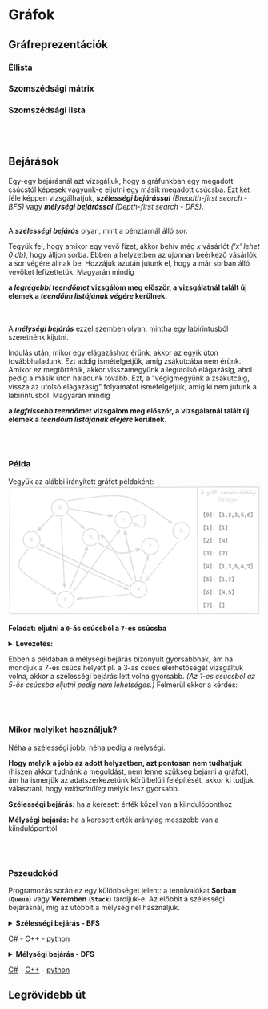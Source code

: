 # Gráfok

## Gráfreprezentációk
### Éllista
### Szomszédsági mátrix
### Szomszédsági lista



<br><br>
## Bejárások
Egy-egy bejárásnál azt vizsgáljuk, hogy a gráfunkban egy megadott csúcstól képesek vagyunk-e eljutni egy másik megadott csúcsba. Ezt két féle képpen vizsgálhatjuk, ***szélességi bejárással** (Breadth-first search - BFS)* vagy ***mélységi bejárással** (Depth-first search - DFS)*.
<br><br>

A ***szélességi bejárás*** olyan, mint a pénztárnál álló sor.

Tegyük fel, hogy amikor egy vevő fizet, akkor behív még *x* vásárlót *('x' lehet 0 db)*, hogy álljon sorba. Ebben a helyzetben az újonnan beérkező vásárlók a sor végére állnak be. Hozzájuk azután jutunk el, hogy a már sorban álló vevőket lefizettetük. Magyarán mindig

**a *legrégebbi teendőmet* vizsgálom meg először, a vizsgálatnál talált új elemek a *teendőim listájának végére* kerülnek.**
<br><br><br>


A ***mélységi bejárás*** ezzel szemben olyan, mintha egy labirintusból szeretnénk kijutni.

Indulás után, mikor egy elágazáshoz érünk, akkor az egyik úton továbbhaladunk. Ezt addig ismételgetjük, amíg zsákutcába nem érünk. Amikor ez megtörténik, akkor visszamegyünk a legutolsó elágazásig, ahol pedig a másik úton haladunk tovább. Ezt, a "végigmegyünk a zsákutcáig, vissza az utolsó elágazásig" folyamatot ismételgetjük, amíg ki nem jutunk a labirintusból. Magyarán mindig

**a *legfrissebb teendőmet* vizsgálom meg először, a vizsgálatnál talált új elemek a *teendőim listájának elejére* kerülnek.**



<br><br>
### Példa

Vegyük az alábbi irányított gráfot példaként:
![](_assets/graf-bejarasok.png)

**Feladat: eljutni a ```0```-ás csúcsból a ```7```-es csúcsba**

<details>
<summary><b>Levezetés:</b></summary>
<br>

| # | Szélességi bejárás (BFS) | teendők<br>listája | Mélységi bejárás (DFS) | teendők<br>listája |
| :---: | :---: | :---: | :---: | :---: |
| **0.**| ![](_assets/graf-bejarasok-1.png) | 0 | ![](_assets/graf-bejarasok-1.png) | 0 |
| **1.**| ![](_assets/graf-bejarasok-2.png) | 1<br>2<br>3<br>5<br>6 | ![](_assets/graf-bejarasok-2.png) | 1<br>2<br>3<br>5<br>6 |
| **2.**| ![](_assets/graf-bejarasok-3.png) | 2<br>3<br>5<br>6 | ![](_assets/graf-bejarasok-3.png) | 2<br>3<br>5<br>6 |
| **3.**| ![](_assets/graf-bejarasok-4.png) | 3<br>5<br>6<br>4 | ![](_assets/graf-bejarasok-4.png) | 4<br>3<br>5<br>6 |
| **4.**| ![](_assets/graf-bejarasok-5sz.png) | 5<br>6<br>4<br>7 | ![](_assets/graf-bejarasok-5m.png) | 7<br>3<br>5<br>6 |
| **5.**| ![](_assets/graf-bejarasok-6sz.png) | 6<br>4<br>7 | ![](_assets/graf-bejarasok-6m.png) | **M<br>E<br>G<br>V<br>A<br>N** |
| **6.**| ![](_assets/graf-bejarasok-7sz.png) | 4<br>7 |  | |
| **7.**| ![](_assets/graf-bejarasok-8sz.png) | 7 |  | |
| **8.**| ![](_assets/graf-bejarasok-9sz.png) | **M<br>E<br>G<br>V<br>A<br>N** |  | |
</details>

Ebben a példában a mélységi bejárás bizonyult gyorsabbnak, ám ha mondjuk a 7-es csúcs helyett pl. a 3-as csúcs elérhetőségét vizsgáltuk volna, akkor a szélességi bejárás lett volna gyorsabb. *(Az 1-es csúcsból az 5-ös csúcsba eljutni pedig nem lehetséges.)* Felmerül ekkor a kérdés:

<br><br>
### Mikor melyiket használjuk?

Néha a szélességi jobb, néha pedig a mélységi.

**Hogy melyik a jobb az adott helyzetben, azt pontosan nem tudhatjuk** (hiszen akkor tudnánk a megoldást, nem lenne szükség bejárni a gráfot), ám ha ismerjük az adatszerkezetünk körülbelüli felépítését, akkor ki tudjuk választani, hogy *valószínűleg* melyik lesz gyorsabb.

**Szélességi bejárás:** ha a keresett érték közel van a kiindulóponthoz

**Mélységi bejárás:** ha a keresett érték aránylag messzebb van a kiindulóponttól


<br><br>
### Pszeudokód

Programozás során ez egy különbséget jelent: a tennivalókat **Sorban** (**```Queue```**) vagy **Veremben** (**```Stack```**) tároljuk-e. Az előbbit a szélességi bejárásnál, míg az utóbbit a mélységinél használjuk.

<details>
<summary><b>Szélességi bejárás - BFS</b></summary>

```
Függvény El_lehet_e_jutni_szelessegivel(graf: Graf, innen: Egész, ide: Egész): Logikai
    Lokális:
        fehér: Egész
        szürke: Egész
        fekete: Egész
        tennivalók: Sor
        szín: Tömb[Egész]
        tennivaló: Egész

    fehér := 0
    szürke := 1
    fekete := 2

    szín := új Tömb[Egész](graf.Csúcsszama)

    tennivalók := új Sor
    tennivalók.Beletesz(innen)
    szín[innen] := szürke

    El_lehet_e_jutni := Hamis

    Ciklus amíg nem El_lehet_e_jutni és nem tennivalók.Üres():
        tennivaló := tennivalók.Kivesz()

        Ha feldolgozando = ide:
            El_lehet_e_jutni := Igaz
        Különben:
            szín[feldolgozando] := fekete

            Iteráció szomszéd eleme graf.szomszédai[tennivaló]:
                Ha szín[szomszéd] = fehér:
                    tennivalók.Beletesz(szomszéd)
                    szín[szomszéd] := szürke
                Elágazás vége
            Iteráció vége
        Elágazás vége
    Ciklus vége
Függvény vége
```
</details>

[C#](_assets/bfs.cs) - [C++]() - [python]()


<details>
<summary><b>Mélységi bejárás - DFS</b></summary>

```
Függvény El_lehet_e_jutni_melysegivel(graf: Graf, innen: Egész, ide: Egész): Logikai
    Lokális:
        fehér: Egész
        szürke: Egész
        fekete: Egész
        tennivalók: Verem
        szín: Tömb[Egész]
        tennivaló: Egész

    fehér := 0
    szürke := 1
    fekete := 2

    szín := új Tömb[Egész](graf.Csúcsszama)

    tennivalók := új Verem
    tennivalók.Beletesz(innen)
    szín[innen] := szürke

    El_lehet_e_jutni := Hamis

    Ciklus amíg nem El_lehet_e_jutni és nem tennivalók.Üres():
        tennivaló := tennivalók.Kivesz()

        Ha feldolgozando = ide:
            El_lehet_e_jutni := Igaz
        Különben:
            szín[feldolgozando] := fekete

            Iteráció szomszéd eleme graf.szomszédai[tennivaló]:
                Ha szín[szomszéd] = fehér:
                    tennivalók.Beletesz(szomszéd)
                    szín[szomszéd] := szürke
                Elágazás vége
            Iteráció vége
        Elágazás vége
    Ciklus vége
Függvény vége
```
</details>

[C#](_assets/dfs.cs) - [C++]() - [python]()


## Legrövidebb út
